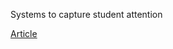 Systems to capture student attention

[Article](https://web-p-ebscohost-com.ezproxy.library.uvic.ca/ehost/detail/detail?vid=0&sid=f4a8d84c-c13c-48dd-8c32-16e6fcab4ccb%40redis&bdata=JnNpdGU9ZWhvc3QtbGl2ZSZzY29wZT1zaXRl#AN=2501915&db=nlebk)

